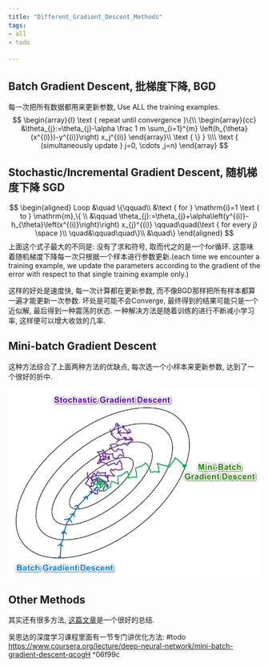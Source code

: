 ```yaml
---
title: "Different_Gradient_Descent_Methods"
tags:
- all
- todo

---
```

## Batch Gradient Descent, 批梯度下降, BGD

每一次把所有数据都用来更新参数, Use ALL the training examples.
$$
\begin{array}{l}
\text { repeat until convergence }\{\\
\begin{array}{cc}
&\theta_{j}:=\theta_{j}-\alpha \frac 1 m \sum_{i=1}^{m} \left(h_{\theta}(x^{(i)})-y^{(i)}\right) x_j^{(i)}
\end{array}\\
\text { \} }
\\\\ \text { (simultaneously update }
j=0, \cdots ,j=n)
\end{array}
$$

## Stochastic/Incremental Gradient Descent, 随机梯度下降 SGD

$$
\begin{aligned}
Loop &\quad \{\qquad\\
&\text { for } \mathrm{i}=1 \text { to } \mathrm{m},\{ \\
&\qquad \theta_{j}:=\theta_{j}+\alpha\left(y^{(i)}-h_{\theta}\left(x^{(i)}\right)\right) x_{j}^{(i)} \qquad\quad(\text { for every j} \space )\\
\quad&\qquad\quad\}\\
&\quad\}
\end{aligned}
$$
上面这个式子最大的不同是: 没有了求和符号, 取而代之的是一个for循环. 这意味着随机梯度下降每一次只根据一个样本进行参数更新.(each time we encounter a training example, we update the parameters according to the gradient of the error with respect to that single training example only.)

这样的好处是速度快, 每一次计算都在更新参数, 而不像BGD那样把所有样本都算一遍才能更新一次参数.
坏处是可能不会Converge, 最终得到的结果可能只是一个近似解, 最后得到一种震荡的状态.
一种解决方法是随着训练的进行不断减小学习率, 这样便可以增大收敛的几率.

## Mini-batch Gradient Descent

这种方法综合了上面两种方法的优缺点, 每次选一个小样本来更新参数, 达到了一个很好的折中.

![](notes/2021/2021.7/assets/img_2022-10-15-3.png)

## Other Methods

其实还有很多方法, [这篇文章](https://ruder.io/optimizing-gradient-descent/)是一个很好的总结.

吴恩达的深度学习课程里面有一节专门讲优化方法: #todo
<https://www.coursera.org/lecture/deep-neural-network/mini-batch-gradient-descent-qcogH> ^06f99c
